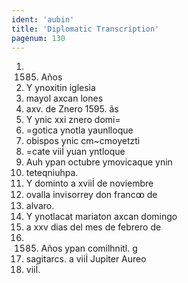```yaml
---
ident: 'aubin'
title: 'Diplomatic Transcription'
pagenum: 130
---
```

1.    1585. Años
2.    Y ynoxitin iglesia
3.    mayol axcan lones
4.    axv. de Znero 1595. ãs
5.    Y ynic xxi znero domi=
6.    =gotica ynotla yaunlloque
7.    obispos ynic cm~cmoyetzti
8.    =cate viiİ yuan yntloque
9.    Auh ypan octubre ymovicaque ynin
10.  teteqniuhpa.
11. Y dominto a xviiİ de noviembre
12.  ovalla invisorrey don francꝏ de
13.  alvaro.
14. Y ynotlacat mariaton axcan domingo
15. a xxv dias del mes de febrero de
16. 1585. Años ypan comilhnitl. g
17. sagitarcs. a viiİ Jupiter Aureo
18.  viiİ.
